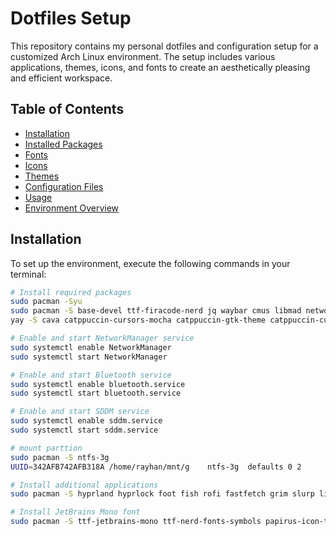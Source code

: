 # Dotfiles Setup

This repository contains my personal dotfiles and configuration setup for a customized Arch Linux environment. The setup includes various applications, themes, icons, and fonts to create an aesthetically pleasing and efficient workspace.

## Table of Contents
- [Installation](#installation)
- [Installed Packages](#installed-packages)
- [Fonts](#fonts)
- [Icons](#icons)
- [Themes](#themes)
- [Configuration Files](#configuration-files)
- [Usage](#usage)
- [Environment Overview](#environment-overview)

## Installation

To set up the environment, execute the following commands in your terminal:

```bash
# Install required packages
sudo pacman -Syu
sudo pacman -S base-devel ttf-firacode-nerd jq waybar cmus libmad networkmanager sddm network-manager-applet networkmanager-pptp blueman bluez bluez-utils celluloid loupe xdg-desktop-portal-hyprland git less
yay -S cava catppuccin-cursors-mocha catppuccin-gtk-theme catppuccin-cursors catppuccin-icons tela-circle-icon-theme

# Enable and start NetworkManager service
sudo systemctl enable NetworkManager
sudo systemctl start NetworkManager

# Enable and start Bluetooth service
sudo systemctl enable bluetooth.service
sudo systemctl start bluetooth.service

# Enable and start SDDM service
sudo systemctl enable sddm.service
sudo systemctl start sddm.service

# mount parttion
sudo pacman -S ntfs-3g
UUID=342AFB742AFB318A /home/rayhan/mnt/g    ntfs-3g  defaults 0 2

# Install additional applications
sudo pacman -S hyprland hyprlock foot fish rofi fastfetch grim slurp libnotify mako nwg-look

# Install JetBrains Mono font
sudo pacman -S ttf-jetbrains-mono ttf-nerd-fonts-symbols papirus-icon-theme
